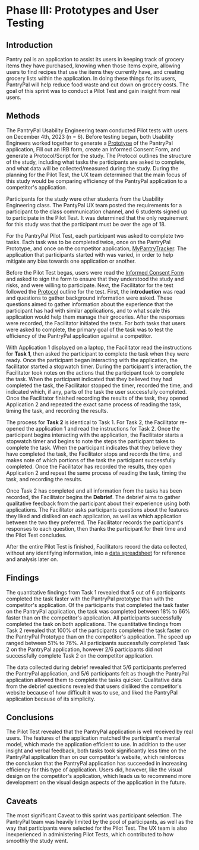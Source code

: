 # Phase III: Prototypes and User Testing

## Introduction

Pantry pal is an application to assist its users in keeping track of grocery items they have purchased, knowing when those items expire, allowing users to find recipes that use the items they currently have, and creating grocery lists within the application. In doing these things for its users, PantryPal will help reduce food waste and cut down on grocery costs. The goal of this sprint was to conduct a Pilot Test and gain insight from real users.

## Methods

The PantryPal Usability Engineering team conducted Pilot tests with users on December 4th, 2023 (n = 6).  Before testing began, both Usability Engineers worked together to generate a [Prototype](https://xd.adobe.com/view/bbdc94ea-35f9-401d-a4ea-520f8c4dff67-ee8f/screen/be8be93b-4401-46fd-9a85-22d45f1d9ffa/?fullscreen&hints=off) of the PantryPal application, Fill out an IRB form, create an Informed Consent Form, and generate a Protocol/Script for the study.  The Protocol outlines the structure of the study, including what tasks the participants are asked to complete, and what data will be collected/measured during the study.  During the planning for the Pilot Test, the UX team determined that the main focus of this study would be comparing efficiency of the PantryPal application to a competitor's application.  

Participants for the study were other students from the Usability Engineering class.  The PantyPal UX team posted the requirements for a participant to the class communication channel, and 6 students signed up to participate in the Pilot Test. It was determined that the only requirement for this study was that the participant must be over the age of 18.  

For the PantryPal Pilot Test, each participant was asked to complete two tasks.  Each task was to be completed twice, once on the PantryPal Prototype, and once on the competitor application, [MyPantryTracker](https://app.mypantrytracker.com/home).  The application that participants started with was varied, in order to help mitigate any bias towards one application or another. 

 Before the Pilot Test begas, users were read the [Informed Consent Form](Informed_Consent_Form.pdf) and asked to sign the form to ensure that they understood the study and risks, and were willing to participate.   Next, the Facilitator for the test followed the [Protocol](protocol.pdf) outline for the test.  First, the **introduction** was read and questions to gather background information were asked.  These questions aimed to gather information about the experience that the participant has had with similar applications, and to what scale this application would help them manage their groceries.  After the responses were recorded, the Facilitator initiated the tests. For both tasks that users were asked to complete, the primary goal of the task was to test the efficiency of the PantryPal application against a competitor.

With Application 1 displayed on a laptop, the Facilitator read the instructions for **Task 1**, then asked the participant to complete the task when they were ready.  Once the participant began interacting with the application, the facilitator started a stopwatch timer.  During the participant's interaction, the Facilitator took notes on the actions that the participant took to complete the task.  When the participant indicated that they believed they had completed the task, the Facilitator stopped the timer, recorded the time, and indicated which, if any, parts of the task the user successfully completed.  Once the Facilitator finished recording the results of the task, they opened Application 2 and repeated the exact same process of reading the task, timing the task, and recording the results.

The process for **Task 2** is identical to Task 1.  For Task 2, the Facilitator re-opened the application 1 and read the instructions for Task 2.  Once the participant begins interacting with the application, the Facilitator starts a stopwatch timer and begins to note the steps the participant takes to complete the task.  When the participant indicates that they believe they have completed the task, the Facilitator stops and records the time, and makes note of which portions of the task the participant successfully completed.  Once the Facilitator has recorded the results, they open Application 2 and repeat the same process of reading the task, timing the task, and recording the results.

Once Task 2 has completed and all information from the tasks has been recorded, the Facilitator begins the **Debrief**.  The debrief aims to gather qualitative feedback from the participant about their experience using both applications.  The Facilitator asks participants questions about the features they liked and disliked on each application, as well as which application between the two they preferred.  The Facilitator records the participant's responses to each question, then thanks the participant for their time and the Pilot Test concludes.

After the entire Pilot Test is finished, Facilitators record the data collected, without any identifying information, into a [data spreadsheet](data_sheet.pdf) for reference and analysis later on.

## Findings

The quantitative findings from Task 1 revealed that 5 out of 6 participants completed the task faster with the PantryPal prototype than with the competitor's application.  Of the participants that completed the task faster on the PantryPal application, the task was completed between 18% to 66% faster than on the competitor's application. All participants successfully completed the task on both applications.  The quantitative findings from Task 2 revealed that 100% of the participants completed the task faster on the PantryPal Prototype than on the competitor's application.  The speed up ranged between 51% to 76%.  All participants successfully completed Task 2 on the PantryPal application, however 2/6 participants did not successfully complete Task 2 on the competitor application.  

The data collected during debrief revealed that 5/6 participants preferred the PantryPal application, and 5/6 participants felt as though the PantryPal application allowed them to complete the tasks quicker.  Qualitative data from the debrief questions revealed that users disliked the competitor's website because of how difficult it was to use, and liked the PantryPal application because of its simplicity.

## Conclusions

The Pilot Test revealed that the PantryPal application is well received by real users.  The features of the application matched the participant's mental model, which made the application efficient to use.  In addition to the user insight and verbal feedback, both tasks took significantly less time on the PantryPal application than on our competitor's website, which reinforces the conclusion that the PantryPal application has succeeded in increasing efficiency for this type of application.  Users did, however, like the visual design on the competitor's application, which leads us to recommend more development on the visual design aspects of the application in the future.

## Caveats

The most significant Caveat to this sprint was participant selection.  The PantryPal team was heavily limited by the pool of participants, as well as the way that participants were selected for the Pilot Test.  The UX team is also inexperienced in administering Pilot Tests, which contributed to how smoothly the study went.
